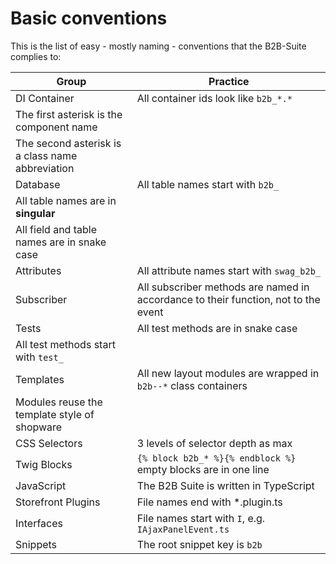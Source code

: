 # Basic conventions

This is the list of easy - mostly naming - conventions that the B2B-Suite complies to:

| Group                                                                                              | Practice                                                                            |
|----------------------------------------------------------------------------------------------------|-------------------------------------------------------------------------------------|
| DI Container                                                                                       | All container ids look like `b2b_*.*`                                               |
| The first asterisk is the component name                                                            |                                                                                     |
| The second asterisk is a class name abbreviation                                                   |                                                                                     |
| Database                                                                                           | All table names start with `b2b_`                                                   |
| All table names are in **singular**                                                                |                                                                                     |
| All field and table names are in snake case                                                         |                                                                                     |
| Attributes                                                                                         | All attribute names start with `swag_b2b_`                                          |
| Subscriber                                                                                         | All subscriber methods are named in accordance to their function, not to the event  |
| Tests                                                                                              | All test methods are in snake case                                                  |
| All test methods start with `test_`                                                                |                                                                                     |
| Templates                                                                                          | All new layout modules are wrapped in `b2b--*` class containers                     |
| Modules reuse the template style of shopware                                                       |                                                                                     |
| CSS Selectors                                                                                      | 3 levels of selector depth as max                                                   |
| Twig Blocks                                                                                        | `{% block b2b_* %}{% endblock %}` empty blocks are in one line |                                                                                     |
| JavaScript                                                                                         | The B2B Suite is written in TypeScript                                              |
| Storefront Plugins                                                                                 | File names end with *.plugin.ts                                                     |
| Interfaces                                                                                         | File names start with `I`, e.g. `IAjaxPanelEvent.ts`                                |
| Snippets                                                                                           | The root snippet key is `b2b`                                                       |
